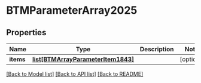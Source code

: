 # BTMParameterArray2025

## Properties
Name | Type | Description | Notes
------------ | ------------- | ------------- | -------------
**items** | [**list[BTMArrayParameterItem1843]**](BTMArrayParameterItem1843.md) |  | [optional] 

[[Back to Model list]](../README.md#documentation-for-models) [[Back to API list]](../README.md#documentation-for-api-endpoints) [[Back to README]](../README.md)


